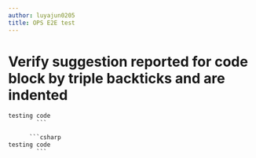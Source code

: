 ```yaml
---
author: luyajun0205
title: OPS E2E test
---
```


# Verify suggestion reported for code block by triple backticks and are indented

```csharp
testing code
        ```

      ```csharp
testing code
        ```
